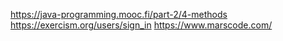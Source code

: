 https://java-programming.mooc.fi/part-2/4-methods
https://exercism.org/users/sign_in
https://www.marscode.com/
